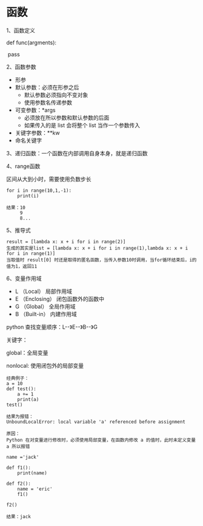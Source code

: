 # 函数

1、函数定义

def func(argments):

​	pass

2、函数参数

+ 形参
+ 默认参数：必须在形参之后
  + 默认参数必须指向不变对象
  + 使用参数名传递参数
+ 可变参数：*args
  + 必须放在所以参数和默认参数的后面
  + 如果传入的是 list 会将整个 list 当作一个参数传入
+ 关键字参数：**kw
+ 命名关键字

3、递归函数：一个函数在内部调用自身本身，就是递归函数

4、range函数

区间从大到小时，需要使用负数步长

```
for i in range(10,1,-1):
	print(i)
	
结果：10
	 9
	 8...
```

5、推导式

```
result = [lambda x: x + i for i in range(2)]
生成的其实是list = [lambda x: x + i for i in range(1),lambda x: x + i for i in range(1)]
当取值时 result[0] 时还是取得的匿名函数，当传入参数10时调用，当for循环结束后，i的值为1，返回11
```

6、变量作用域

- L （Local） 局部作用域
- E （Enclosing） 闭包函数外的函数中
- G （Global） 全局作用域
- B （Built-in） 内建作用域

python 查找变量顺序：L--》E--》B--》G

关键字：

global：全局变量

nonlocal: 使用闭包外的局部变量

```
经典例子：
a = 10
def test():
    a += 1
    print(a)
test()

结果为报错：
UnboundLocalError: local variable 'a' referenced before assignment

原因：
Python 在对变量进行修改时，必须使用局部变量，在函数内修改 a 的值时，此时未定义变量 a 所以报错
```

```
name ='jack'

def f1():
    print(name)

def f2():
    name = 'eric'
    f1()

f2()

结果：jack
```

